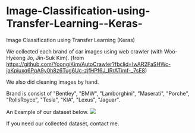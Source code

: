 # Image-Classification-using-Transfer-Learning--Keras-
Image Classification using Transfer Learning (Keras)


We collected each brand of car images using web crawler (with Woo-Hyeong Jo, Jin-Suk Kim). (from https://github.com/YoongiKim/AutoCrawler?fbclid=IwAR2FaSHWc-jaKpiuxq6PqA9y0h8z6Tug6Uc-zjfHPf6J_IRrATimf-_7sE8)


We also did cleaning images by hand.



Brand is consist of "Bentley", "BMW", "Lamborghini", "Maserati", "Porche", "RollsRoyce", "Tesla", "KIA", "Lexus", "Jaguar".


An Example of our dataset below.
<img src="https://github.com/SongDoHou/Car-Image-Brand-Classification-using-Transfer-Learning--Keras-/blob/master/For_Upload/Ex.PNG">


If you need our collected dataset, contact me.
